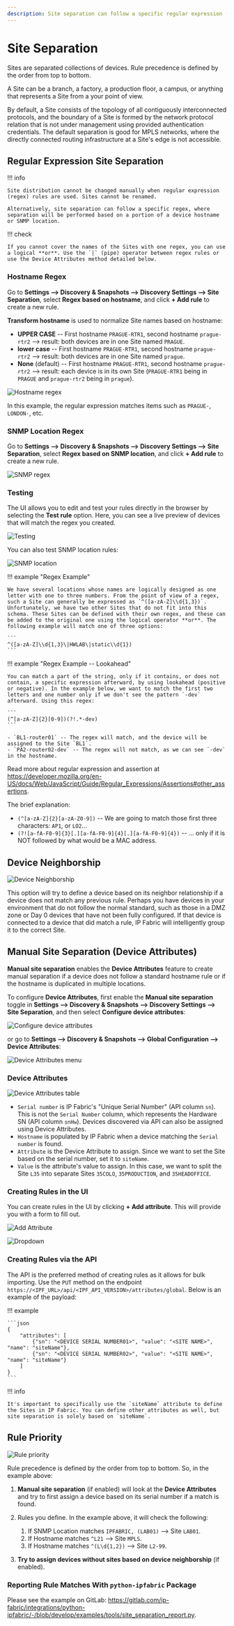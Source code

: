 ```yaml
---
description: Site separation can follow a specific regular expression (regex), where separation will be performed based on a portion of a device hostname or SNMP location.
---
```


# Site Separation

Sites are separated collections of devices. Rule precedence is defined by the order from top to bottom.

A Site can be a branch, a factory, a production floor, a campus, or anything that represents a Site from a your point of view.

By default, a Site consists of the topology of all contiguously interconnected protocols, and the boundary of a Site is formed by the network protocol relation that is not under management using provided authentication credentials. The default separation is good for MPLS networks, where the directly connected routing infrastructure at a Site's edge is not accessible.

## Regular Expression Site Separation

!!! info

    Site distribution cannot be changed manually when regular expression (regex) rules are used. Sites cannot be renamed.

    Alternatively, site separation can follow a specific regex, where separation will be performed based on a portion of a device hostname or SNMP location.

!!! check

    If you cannot cover the names of the Sites with one regex, you can use a logical **or**. Use the `|` (pipe) operator between regex rules or use the Device Attributes method detailed below.

### Hostname Regex

Go to **Settings --> Discovery & Snapshots --> Discovery Settings --> Site Separation**, select **Regex based on hostname**, and click **+ Add rule** to create a new rule.

**Transform hostname** is used to normalize Site names based on hostname:

- **UPPER CASE** -- First hostname `PRAGUE-RTR1`, second hostname `prague-rtr2` --> result: both devices are in one Site named `PRAGUE`.
- **lower case** -- First hostname `PRAGUE-RTR1`, second hostname `prague-rtr2` --> result: both devices are in one Site named `prague`.
- **None** (default) -- First hostname `PRAGUE-RTR1`, second hostname `prague-rtr2` --> result: each device is in its own Site (`PRAGUE-RTR1` being in `PRAGUE` and `prague-rtr2` being in `prague`).

![Hostname regex](site_separation/hostname_regex.png)

In this example, the regular expression matches items such as `PRAGUE-`, `LONDON-`, etc.

### SNMP Location Regex

Go to **Settings --> Discovery & Snapshots --> Discovery Settings --> Site Separation**, select **Regex based on SNMP location**, and click **+ Add rule** to create a new rule.

![SNMP regex](site_separation/snmp_regex.png)

### Testing

The UI allows you to edit and test your rules directly in the browser by selecting the **Test rule** option. Here, you can see a live preview of devices that will match the regex you created.

![Testing](site_separation/testing.png)

You can also test SNMP location rules:

![SNMP location](site_separation/snmp_location.png)

!!! example "Regex Example"

    We have several locations whose names are logically designed as one letter with one to three numbers. From the point of view of a regex, such a Site can generally be expressed as `^([a-zA-Z]\\d{1,3})`. Unfortunately, we have two other Sites that do not fit into this schema. These Sites can be defined with their own regex, and these can be added to the original one using the logical operator **or**. The following example will match one of three options:

    ```
    ^([a-zA-Z]\\d{1,3}\|HWLAB\|static\\d{1})
    ```

!!! example "Regex Example -- Lookahead"

    You can match a part of the string, only if it contains, or does not contain, a specific expression afterward, by using lookahead (positive or negative). In the example below, we want to match the first two letters and one number only if we don't see the pattern `-dev` afterward. Using this regex:

    ```
    (^[a-zA-Z]{2}[0-9])(?!.*-dev)
    ```

    - `BL1-router01` -- The regex will match, and the device will be assigned to the Site `BL1`.
    - `PA2-router02-dev` -- The regex will not match, as we can see `-dev` in the hostname.

Read more about regular expression and assertion at <https://developer.mozilla.org/en-US/docs/Web/JavaScript/Guide/Regular_Expressions/Assertions#other_assertions>.

The brief explanation:

- `(^[a-zA-Z]{2}[a-zA-Z0-9])` -- We are going to match those first three characters: `AP1`, or `LO2`...
- `(?![a-fA-F0-9]{3}[.][a-fA-F0-9]{4}[.][a-fA-F0-9]{4})` -- ... only if it is NOT followed by what would be a MAC address.

## Device Neighborship

![Device Neighborship](site_separation/device_neighborship.png)

This option will try to define a device based on its neighbor relationship if a device does not match any previous rule. Perhaps you have devices in your environment that do not follow the normal standard, such as those in a DMZ zone or Day 0 devices that have not been fully configured. If that device is connected to a device that did match a rule, IP Fabric will intelligently group it to the correct Site.

## Manual Site Separation (Device Attributes)

**Manual site separation** enables the **Device Attributes** feature to create manual separation if a device does not follow a standard hostname rule or if the hostname is duplicated in multiple locations.

To configure **Device Attributes**, first enable the **Manual site separation** toggle in **Settings --> Discovery & Snapshots --> Discovery Settings --> Site Separation**, and then select **Configure device attributes**:

![Configure device attributes](site_separation/configure_device_attributes.png)

or go to **Settings --> Discovery & Snapshots --> Global Configuration --> Device Attributes**:

![Device Attributes menu](site_separation/device_attributes_menu.png)

### Device Attributes

![Device Attributes table](site_separation/device_attributes_table.png)

- `Serial number` is IP Fabric's "Unique Serial Number" (API column `sn`). This is not the `Serial Number` column, which represents the Hardware SN (API column `snHw`). Devices discovered via API can also be assigned using Device Attributes.
- `Hostname` is populated by IP Fabric when a device matching the `Serial number` is found.
- `Attribute` is the Device Attribute to assign. Since we want to set the Site based on the serial number, set it to `siteName`.
- `Value` is the attribute's value to assign. In this case, we want to split the Site `L35` into separate Sites `35COLO`, `35PRODUCTION`, and `35HEADOFFICE`.

### Creating Rules in the UI

You can create rules in the UI by clicking **+ Add attribute**. This will provide you with a form to fill out.

![Add Attribute](site_separation/add_attribute.png)

![Dropdown](site_separation/dropdown.png)

### Creating Rules via the API

The API is the preferred method of creating rules as it allows for bulk importing. Use the `PUT` method on the endpoint `https://<IPF_URL>/api/<IPF_API_VERSION>/attributes/global`. Below is an example of the payload:

!!! example

    ```json
    {
        "attributes": [
            {"sn": "<DEVICE SERIAL NUMBER01>", "value": "<SITE NAME>", "name": "siteName"},
            {"sn": "<DEVICE SERIAL NUMBER02>", "value": "<SITE NAME>", "name": "siteName"}
        ]
    }
    ```

!!! info

    It's important to specifically use the `siteName` attribute to define the Sites in IP Fabric. You can define other attributes as well, but site separation is solely based on `siteName`.

## Rule Priority

![Rule priority](site_separation/rule_priority.png)

Rule precedence is defined by the order from top to bottom. So, in the example above:

1. **Manual site separation** (if enabled) will look at the **Device Attributes** and try to first assign a device based on its serial number if a match is found.

2. Rules you define. In the example above, it will check the following:

   1. If SNMP Location matches `IPFABRIC, (LAB01)` --> Site `LAB01`.
   2. If Hostname matches `^L21` --> Site `MPLS`.
   3. If Hostname matches `^(L\d{1,2})` --> Site `L2-99`.

3. **Try to assign devices without sites based on device neighborship** (if enabled).

### Reporting Rule Matches With `python-ipfabric` Package

Please see the example on GitLab: <https://gitlab.com/ip-fabric/integrations/python-ipfabric/-/blob/develop/examples/tools/site_separation_report.py>.
